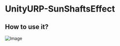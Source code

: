 # UnityURP-SunShaftsEffect

## How to use it?  
![Image]("https://github.com/Parrot222/UnityURP-SunShaftsEffect/blob/main/Images/1.png")
